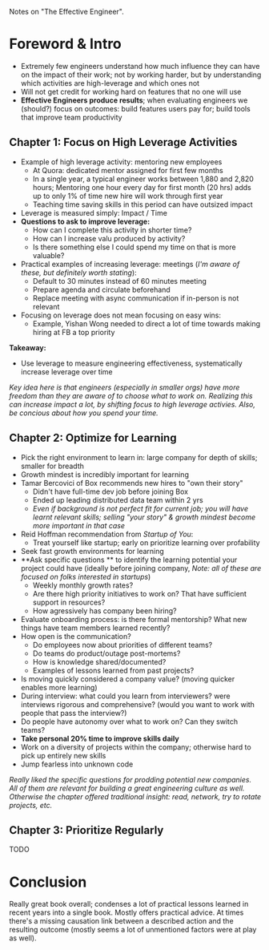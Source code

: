 Notes on "The Effective Engineer".

# Foreword & Intro

- Extremely few engineers understand how much influence they can have on the impact of their work; not by working harder, but by understanding which activities are high-leverage and which ones not
- Will not get credit for working hard on features that no one will use
- **Effective Engineers produce results**; when evaluating engineers we (should?) focus on outcomes: build features users pay for; build tools that improve team productivity


## Chapter 1: Focus on High Leverage Activities

- Example of high leverage activity: mentoring new employees
	- At Quora: dedicated mentor assigned for first few months
	- In a single year, a typical engineer works between 1,880 and 2,820 hours; Mentoring one hour every day for first month (20 hrs) adds up to only 1% of time new hire will work through first year
	- Teaching time saving skills in this period can have outsized impact
- Leverage is measured simply: Impact / Time 
- **Questions to ask to improve leverage:**
	- How can I complete this activity in shorter time?
	- How can I increase valu produced by activity?
	- Is there something else I could spend my time on that is more valuable?
- Practical examples of increasing leverage: meetings (*I'm aware of these, but definitely worth stating*):
	- Default to 30 minutes instead of 60 minutes meeting
	- Prepare agenda and circulate beforehand
	- Replace meeting with async communication if in-person is not relevant
- Focusing on leverage does not mean focusing on easy wins:
	- Example, 	Yishan Wong needed to direct a lot of time towards  making hiring at FB a top priority
	
**Takeaway:**

- Use leverage to measure engineering effectiveness, systematically increase leverage over time
	
*Key idea here is that engineers (especially in smaller orgs) have more freedom than they are aware of to choose what to work on. Realizing this can increase impact a lot, by shifting focus to high leverage activies. Also, be concious about how you spend your time.*

## Chapter 2: Optimize for Learning

- Pick the right environment to learn in: large company for depth of skills; smaller for breadth
- Growth mindest is incredibly important for learning
- Tamar Bercovici of Box recommends new hires to "own their story"
	- Didn't have full-time dev job before joining Box
	- Ended up leading distributed data team within 2 yrs
	- *Even if background is not perfect fit for current job; you will have learnt relevant skills; selling "your story" & growth mindest become more important in that case* 
- Reid Hoffman recommendation from *Startup of You*:
	- Treat yourself like startup; early on prioritize learning over profability
- Seek fast growth environments for learning
- **Ask specific questions ** to identify the learning potential your project could have (ideally before joining company, *Note: all of these are focused on folks interested in startups*)
	- Weekly monthly growth rates? 
	- Are there high priority initiatives to work on? That have sufficient support in resources?
	- How agressively has company been hiring? 
- Evaluate onboarding process: is there formal mentorship? What new things have team members learned recently?
- How open is the communication?
	- Do employees now about priorities of different teams?
	- Do teams do product/outage post-mortems?
	- How is knowledge shared/documented?
	- Examples of lessons learned from past projects?
- Is moving quickly considered a company value? (moving quicker enables more learning)
- During interview: what could you learn from interviewers? were interviews rigorous and comprehensive? (would you want to work with people that pass the interview?)
- Do people have autonomy over what to work on? Can they switch teams?
- **Take personal 20% time to improve skills daily**
- Work on a diversity of projects within the company; otherwise hard to pick up entirely new skills
- Jump fearless into unknown code
	
*Really liked the specific questions for prodding potential new companies. All of them are relevant for building a great engineering culture as well. Otherwise the chapter offered traditional insight: read, network, try to rotate projects, etc.*

## Chapter 3: Prioritize Regularly

TODO


# Conclusion

Really great book overall; condenses a lot of practical lessons learned in recent years into a single book. Mostly offers practical advice. At times there's a missing causation link between a described action and the resulting outcome (mostly seems a lot of unmentioned factors were at play as well).